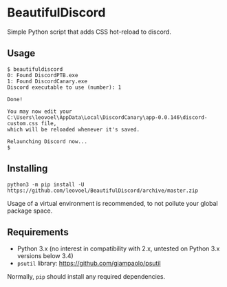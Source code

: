 BeautifulDiscord
================

Simple Python script that adds CSS hot-reload to discord.

## Usage

```
$ beautifuldiscord
0: Found DiscordPTB.exe
1: Found DiscordCanary.exe
Discord executable to use (number): 1

Done!

You may now edit your C:\Users\leovoel\AppData\Local\DiscordCanary\app-0.0.146\discord-custom.css file,
which will be reloaded whenever it's saved.

Relaunching Discord now...
$
```

## Installing

```
python3 -m pip install -U https://github.com/leovoel/BeautifulDiscord/archive/master.zip
```

Usage of a virtual environment is recommended, to not pollute your global package space.

## Requirements

- Python 3.x (no interest in compatibility with 2.x, untested on Python 3.x versions below 3.4)
- `psutil` library: https://github.com/giampaolo/psutil

Normally, `pip` should install any required dependencies.
